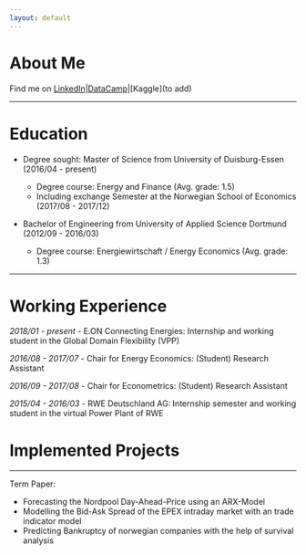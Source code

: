 ```yaml
---
layout: default
---
```


# About Me
Find me on 
[LinkedIn](https://www.linkedin.com/in/lennart-wittchen-862674129/)|[DataCamp](https://www.datacamp.com/profile/lennartwittchen-fcf614a6-5fa1-4734-94de-73e0a480e7f8)|[Kaggle](to add)

* * * 

# Education

- Degree sought: Master of Science from University of Duisburg-Essen (2016/04 - present) 
  - Degree course: Energy and Finance (Avg. grade: 1.5)
  - Including exchange Semester at the Norwegian School of Economics (2017/08 - 2017/12)


- Bachelor of Engineering from University of Applied Science Dortmund (2012/09 - 2016/03)
  - Degree course: Energiewirtschaft / Energy Economics (Avg. grade: 1.3) 

* * *

# Working Experience

_2018/01 - present_ - E.ON Connecting Energies: Internship and working student in the Global Domain Flexibility (VPP)

_2016/08 - 2017/07_ - Chair for Energy Economics: (Student) Research Assistant 

_2016/09 - 2017/08_ - Chair for Econometrics: (Student) Research Assistant 

_2015/04 - 2016/03_ - RWE Deutschland AG: Internship semester and working student in the virtual Power Plant of RWE

# Implemented Projects

* * *

Term Paper:
- Forecasting the Nordpool Day-Ahead-Price using an ARX-Model 
- Modelling the Bid-Ask Spread of the EPEX intraday market with an trade indicator model  
- Predicting Bankruptcy of norwegian companies with the help of survival analysis

